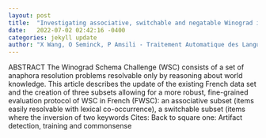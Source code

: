 ```yaml
---
layout: post
title:  "Investigating associative, switchable and negatable Winograd items on renewed French data sets"
date:   2022-07-02 02:42:16 -0400
categories: jekyll update
author: "X Wang, O Seminck, P Amsili - Traitement Automatique des Langues Naturelles, 2022"
---
```

ABSTRACT The Winograd Schema Challenge (WSC) consists of a set of anaphora resolution problems resolvable only by reasoning about world knowledge. This article describes the update of the existing French data set and the creation of three subsets allowing for a more robust, fine-grained evaluation protocol of WSC in French (FWSC): an associative subset (items easily resolvable with lexical co-occurrence), a switchable subset (items where the inversion of two keywords 
Cites: Back to square one: Artifact detection, training and commonsense
